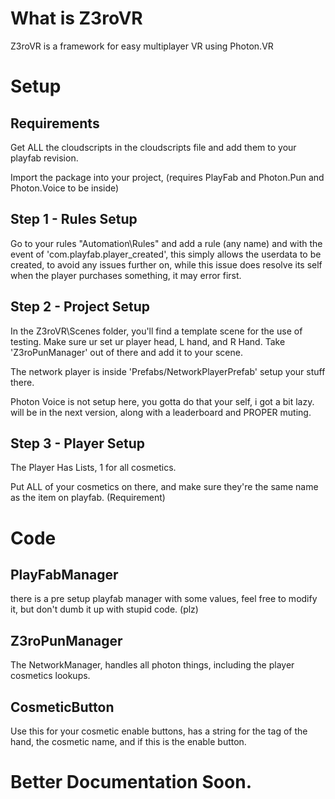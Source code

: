 # What is Z3roVR
Z3roVR is a framework for easy multiplayer VR using Photon.VR
# Setup
## Requirements
Get ALL the cloudscripts in the cloudscripts file and add them to your playfab revision.

Import the package into your project, (requires PlayFab and Photon.Pun and Photon.Voice to be inside)

## Step 1 - Rules Setup

Go to your rules "Automation\Rules" and add a rule (any name) and with the event of 'com.playfab.player_created', this simply
allows the userdata to be created, to avoid any issues further on, while this issue does resolve its self when the player purchases something, it may error first.

## Step 2 - Project Setup
In the Z3roVR\Scenes folder, you'll find a template scene for the use of testing.
Make sure ur set ur player head, L hand, and R Hand.
Take 'Z3roPunManager' out of there and add it to your scene.

The network player is inside 'Prefabs/NetworkPlayerPrefab' setup your stuff there.

Photon Voice is not setup here, you gotta do that your self, i got a bit lazy. will be in the next version, along with a leaderboard and PROPER muting.

## Step 3 - Player Setup
The Player Has Lists, 1 for all cosmetics.

Put ALL of your cosmetics on there, and make sure they're the same name as the item on playfab. (Requirement)

# Code
## PlayFabManager
there is a pre setup playfab manager with some values, feel free to modify it, but don't dumb it up with stupid code. (plz)

## Z3roPunManager
The NetworkManager, handles all photon things, including the player cosmetics lookups.

## CosmeticButton
Use this for your cosmetic enable buttons, has a string for the tag of the hand, the cosmetic name, and if this is the enable button.

# Better Documentation Soon.
